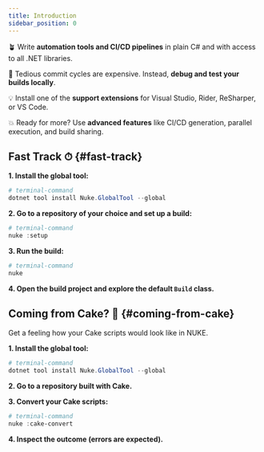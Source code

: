 ```yaml
---
title: Introduction
sidebar_position: 0
---
```


<!-- https://docusaurus.io/docs/next/api/plugins/@docusaurus/plugin-content-docs#markdown-front-matter -->

🪴 Write **automation tools and CI/CD pipelines** in plain C# and with access to all .NET libraries.

💸 Tedious commit cycles are expensive. Instead, **debug and test your builds locally**.

💡 Install one of the **support extensions** for Visual Studio, Rider, ReSharper, or VS Code.

💥 Ready for more? Use **advanced features** like CI/CD generation, parallel execution, and build sharing.

## Fast Track ⏱ {#fast-track}

**1. Install the global tool:**

```powershell
# terminal-command
dotnet tool install Nuke.GlobalTool --global
```

**2. Go to a repository of your choice and set up a build:**

```powershell
# terminal-command
nuke :setup
```

**3. Run the build:**

```powershell
# terminal-command
nuke
```

**4. Open the build project and explore the default `Build` class.**

## Coming from Cake? 🍰 {#coming-from-cake}

Get a feeling how your Cake scripts would look like in NUKE.

**1. Install the global tool:**

```powershell
# terminal-command
dotnet tool install Nuke.GlobalTool --global
```

**2. Go to a repository built with Cake.**

**3. Convert your Cake scripts:**

```powershell
# terminal-command
nuke :cake-convert
```

**4. Inspect the outcome (errors are expected).**
